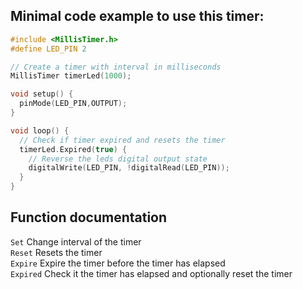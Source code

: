 ## Minimal code example to use this timer:

```cpp
#include <MillisTimer.h>
#define LED_PIN 2

// Create a timer with interval in milliseconds
MillisTimer timerLed(1000); 

void setup() {
  pinMode(LED_PIN,OUTPUT);
}

void loop() {
  // Check if timer expired and resets the timer
  timerLed.Expired(true) {
    // Reverse the leds digital output state
    digitalWrite(LED_PIN, !digitalRead(LED_PIN));
  }
}
```

## Function documentation
`Set` Change interval of the timer<br />
`Reset` Resets the timer<br />
`Expire` Expire the timer before the timer has elapsed<br />
`Expired` Check it the timer has elapsed and optionally reset the timer<br />
